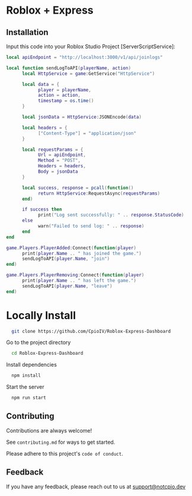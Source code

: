 # Roblox + Express
## Installation

Input this code into your Roblox Studio Project [ServerScriptService]:
```lua
local apiEndpoint = "http://localhost:3000/v1/api/joinlogs"

local function sendLogToAPI(playerName, action)
      local HttpService = game:GetService("HttpService")

      local data = {
            player = playerName,
            action = action,
            timestamp = os.time()
      }

      local jsonData = HttpService:JSONEncode(data)

      local headers = {
            ["Content-Type"] = "application/json"
      }

      local requestParams = {
            Url = apiEndpoint,
            Method = "POST",
            Headers = headers,
            Body = jsonData
      }

      local success, response = pcall(function()
            return HttpService:RequestAsync(requestParams)
      end)

      if success then
            print("Log sent successfully: " .. response.StatusCode)
      else
            warn("Failed to send log: " .. response)
      end
end

game.Players.PlayerAdded:Connect(function(player)
      print(player.Name .. " has joined the game.")
      sendLogToAPI(player.Name, "join")
end)

game.Players.PlayerRemoving:Connect(function(player)
      print(player.Name .. " has left the game.")
      sendLogToAPI(player.Name, "leave")
end)
```
# Locally Install

```bash
  git clone https://github.com/CpioIV/Roblox-Express-Dashboard
```

Go to the project directory

```bash
  cd Roblox-Express-Dashboard
```

Install dependencies

```bash
  npm install
```

Start the server

```bash
  npm run start
```


## Contributing

Contributions are always welcome!

See `contributing.md` for ways to get started.

Please adhere to this project's `code of conduct`.


## Feedback

If you have any feedback, please reach out to us at support@notcpio.dev

